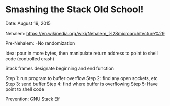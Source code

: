 # Smashing the Stack Old School!
Date: August 19, 2015

Nehalem: https://en.wikipedia.org/wiki/Nehalem_%28microarchitecture%29

Pre-Nehalem:
-No randomization

Idea: pour in more bytes, then manipulate return address to point to shell code (controlled crash)

Stack frames designate beginning and end function

Step 1: run program to buffer overflow
Step 2: find any open sockets, etc
Step 3: send buffer
Step 4: find where buffer is overflowing
Step 5: Have point to shell code

Prevention: GNU Stack Elf
